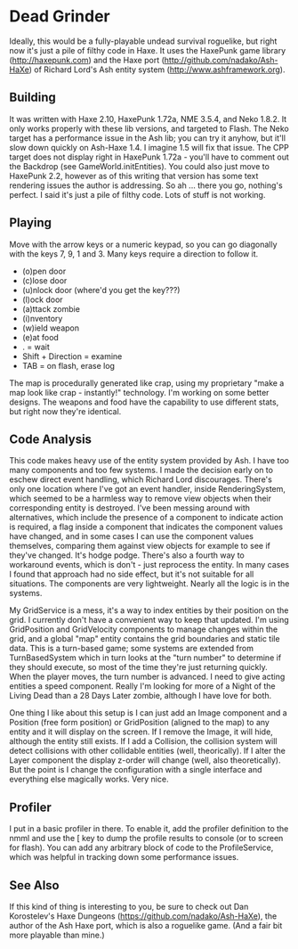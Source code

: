 # Dead Grinder

Ideally, this would be a fully-playable undead survival roguelike, but right now it's just a pile of filthy code in Haxe. It uses the HaxePunk game library (http://haxepunk.com) and the Haxe port (http://github.com/nadako/Ash-HaXe) of Richard Lord's Ash entity system (http://www.ashframework.org).

## Building
It was written with Haxe 2.10, HaxePunk 1.72a, NME 3.5.4, and Neko 1.8.2. It only works properly with these lib versions, and targeted to Flash. The Neko target has a performance issue in the Ash lib; you can try it anyhow, but it'll slow down quickly on Ash-Haxe 1.4. I imagine 1.5 will fix that issue. The CPP target does not display right in HaxePunk 1.72a - you'll have to comment out the Backdrop (see GameWorld.initEntities). You could also just move to HaxePunk 2.2, however as of this writing that version has some text rendering issues the author is addressing. So ah ... there you go, nothing's perfect. I said it's just a pile of filthy code. Lots of stuff is not working.

## Playing
Move with the arrow keys or a numeric keypad, so you can go diagonally with the keys 7, 9, 1 and 3. Many keys require a direction to follow it. 

* (o)pen door
* (c)lose door
* (u)nlock door (where'd you get the key???)
* (l)ock door
* (a)ttack zombie
* (i)nventory
* (w)ield weapon
* (e)at food
* . = wait
* Shift + Direction = examine
* TAB = on flash, erase log

The map is procedurally generated like crap, using my proprietary "make a map look like crap - instantly!" technology. I'm working on some better designs. The weapons and food have the capability to use different stats, but right now they're identical. 

## Code Analysis
This code makes heavy use of the entity system provided by Ash. I have too many components and too few systems. I made the decision early on to eschew direct event handling, which Richard Lord discourages. There's only one location where I've got an event handler, inside RenderingSystem, which seemed to be a harmless way to remove view objects when their corresponding entity is destroyed. I've been messing around with alternatives, which include the presence of a component to indicate action is required, a flag inside a component that indicates the component values have changed, and in some cases I can use the component values themselves, comparing them against view objects for example to see if they've changed. It's hodge podge. There's also a fourth way to workaround events, which is don't - just reprocess the entity. In many cases I found that approach had no side effect, but it's not suitable for all situations. The components are very lightweight. Nearly all the logic is in the systems.

My GridService is a mess, it's a way to index entities by their position on the grid. I currently don't have a convenient way to keep that updated. I'm using GridPosition and GridVelocity components to manage changes within the grid, and a global "map" entity contains the grid boundaries and static tile data. This is a turn-based game; some systems are extended from TurnBasedSystem which in turn looks at the "turn number" to determine if they should execute, so most of the time they're just returning quickly. When the player moves, the turn number is advanced. I need to give acting entities a speed component. Really I'm looking for more of a Night of the Living Dead than a 28 Days Later zombie, although I have love for both.

One thing I like about this setup is I can just add an Image component and a Position (free form position) or GridPosition (aligned to the map) to any entity and it will display on the screen. If I remove the Image, it will hide, although the entity still exists. If I add a Collision, the collision system will detect collisions with other collidable entities (well, theorically). If I alter the Layer component the display z-order will change (well, also theoretically). But the point is I change the configuration with a single interface and everything else magically works. Very nice.
 
## Profiler
I put in a basic profiler in there. To enable it, add the profiler definition to the nmml and use the [ key to dump the profile results to console (or to screen for flash). You can add any arbitrary block of code to the ProfileService, which was helpful in tracking down some performance issues.

## See Also
If this kind of thing is interesting to you, be sure to check out Dan Korostelev's Haxe Dungeons (https://github.com/nadako/Ash-HaXe), the author of the Ash Haxe port, which is also a roguelike game. (And a fair bit more playable than mine.)
